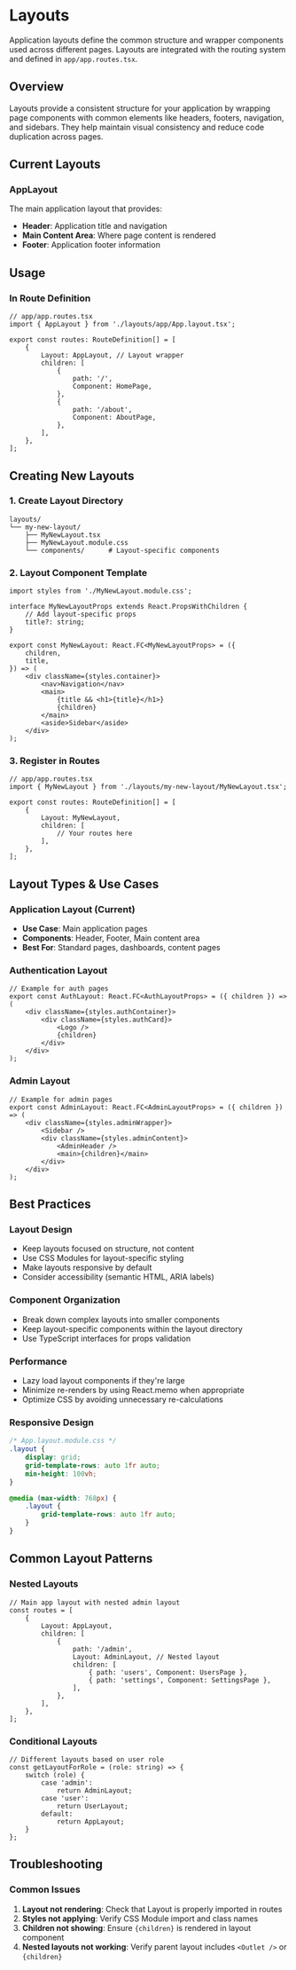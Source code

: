 # Layouts

Application layouts define the common structure and wrapper components used across different pages. Layouts are integrated with the routing system and defined in `app/app.routes.tsx`.

## Overview

Layouts provide a consistent structure for your application by wrapping page components with common elements like headers, footers, navigation, and sidebars. They help maintain visual consistency and reduce code duplication across pages.

## Current Layouts

### AppLayout

The main application layout that provides:

- **Header**: Application title and navigation
- **Main Content Area**: Where page content is rendered
- **Footer**: Application footer information

## Usage

### In Route Definition

```tsx
// app/app.routes.tsx
import { AppLayout } from './layouts/app/App.layout.tsx';

export const routes: RouteDefinition[] = [
	{
		Layout: AppLayout, // Layout wrapper
		children: [
			{
				path: '/',
				Component: HomePage,
			},
			{
				path: '/about',
				Component: AboutPage,
			},
		],
	},
];
```

## Creating New Layouts

### 1. Create Layout Directory

```
layouts/
└── my-new-layout/
    ├── MyNewLayout.tsx
    ├── MyNewLayout.module.css
    └── components/      # Layout-specific components
```

### 2. Layout Component Template

```tsx
import styles from './MyNewLayout.module.css';

interface MyNewLayoutProps extends React.PropsWithChildren {
	// Add layout-specific props
	title?: string;
}

export const MyNewLayout: React.FC<MyNewLayoutProps> = ({
	children,
	title,
}) => (
	<div className={styles.container}>
		<nav>Navigation</nav>
		<main>
			{title && <h1>{title}</h1>}
			{children}
		</main>
		<aside>Sidebar</aside>
	</div>
);
```

### 3. Register in Routes

```tsx
// app/app.routes.tsx
import { MyNewLayout } from './layouts/my-new-layout/MyNewLayout.tsx';

export const routes: RouteDefinition[] = [
	{
		Layout: MyNewLayout,
		children: [
			// Your routes here
		],
	},
];
```

## Layout Types & Use Cases

### Application Layout (Current)

- **Use Case**: Main application pages
- **Components**: Header, Footer, Main content area
- **Best For**: Standard pages, dashboards, content pages

### Authentication Layout

```tsx
// Example for auth pages
export const AuthLayout: React.FC<AuthLayoutProps> = ({ children }) => (
	<div className={styles.authContainer}>
		<div className={styles.authCard}>
			<Logo />
			{children}
		</div>
	</div>
);
```

### Admin Layout

```tsx
// Example for admin pages
export const AdminLayout: React.FC<AdminLayoutProps> = ({ children }) => (
	<div className={styles.adminWrapper}>
		<Sidebar />
		<div className={styles.adminContent}>
			<AdminHeader />
			<main>{children}</main>
		</div>
	</div>
);
```

## Best Practices

### Layout Design

- Keep layouts focused on structure, not content
- Use CSS Modules for layout-specific styling
- Make layouts responsive by default
- Consider accessibility (semantic HTML, ARIA labels)

### Component Organization

- Break down complex layouts into smaller components
- Keep layout-specific components within the layout directory
- Use TypeScript interfaces for props validation

### Performance

- Lazy load layout components if they're large
- Minimize re-renders by using React.memo when appropriate
- Optimize CSS by avoiding unnecessary re-calculations

### Responsive Design

```css
/* App.layout.module.css */
.layout {
	display: grid;
	grid-template-rows: auto 1fr auto;
	min-height: 100vh;
}

@media (max-width: 768px) {
	.layout {
		grid-template-rows: auto 1fr auto;
	}
}
```

## Common Layout Patterns

### Nested Layouts

```tsx
// Main app layout with nested admin layout
const routes = [
	{
		Layout: AppLayout,
		children: [
			{
				path: '/admin',
				Layout: AdminLayout, // Nested layout
				children: [
					{ path: 'users', Component: UsersPage },
					{ path: 'settings', Component: SettingsPage },
				],
			},
		],
	},
];
```

### Conditional Layouts

```tsx
// Different layouts based on user role
const getLayoutForRole = (role: string) => {
	switch (role) {
		case 'admin':
			return AdminLayout;
		case 'user':
			return UserLayout;
		default:
			return AppLayout;
	}
};
```

## Troubleshooting

### Common Issues

1. **Layout not rendering**: Check that Layout is properly imported in routes
2. **Styles not applying**: Verify CSS Module import and class names
3. **Children not showing**: Ensure `{children}` is rendered in layout component
4. **Nested layouts not working**: Verify parent layout includes `<Outlet />` or `{children}`
